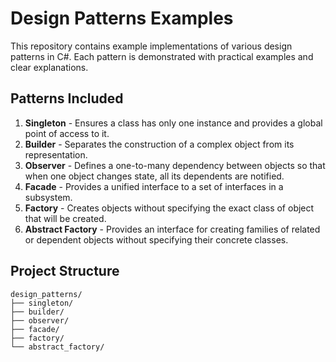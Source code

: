 # Design Patterns Examples

This repository contains example implementations of various design patterns in C#. Each pattern is demonstrated with practical examples and clear explanations.

## Patterns Included

1. **Singleton** - Ensures a class has only one instance and provides a global point of access to it.
2. **Builder** - Separates the construction of a complex object from its representation.
3. **Observer** - Defines a one-to-many dependency between objects so that when one object changes state, all its dependents are notified.
4. **Facade** - Provides a unified interface to a set of interfaces in a subsystem.
5. **Factory** - Creates objects without specifying the exact class of object that will be created.
6. **Abstract Factory** - Provides an interface for creating families of related or dependent objects without specifying their concrete classes.

## Project Structure

```
design_patterns/
├── singleton/
├── builder/
├── observer/
├── facade/
├── factory/
└── abstract_factory/
```
